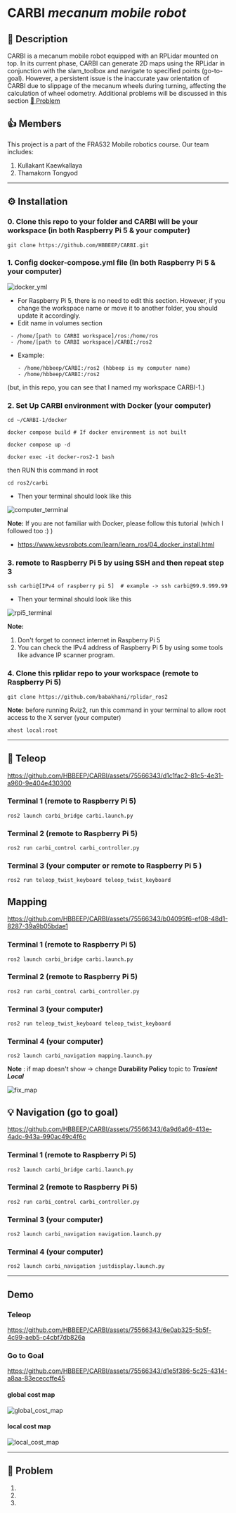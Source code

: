 # CARBI _mecanum mobile robot_

## 📖 Description 

CARBI is a mecanum mobile robot equipped with an RPLidar mounted on top. In its current phase, CARBI can generate 2D maps using the RPLidar in conjunction with the slam_toolbox and navigate to specified points (go-to-goal). However, a persistent issue is the inaccurate yaw orientation of CARBI due to slippage of the mecanum wheels during turning, affecting the calculation of wheel odometry. Additional problems will be discussed in this section [🔴 Problem](#-problem) 


## 👍 Members
This project is a part of the FRA532 Mobile robotics course. Our team includes:

1. Kullakant Kaewkallaya
2. Thamakorn Tongyod

--------

## ⚙️ Installation 

### 0. Clone this repo to your folder and CARBI will be your workspace (in both Raspberry Pi 5 & your computer)
```
git clone https://github.com/HBBEEP/CARBI.git
```

### 1. Config docker-compose.yml file (In both Raspberry Pi 5 & your computer)
![docker_yml](https://github.com/HBBEEP/CARBI/assets/75566343/a597f1df-866e-487f-a902-41e23b126b56)

- For Raspberry Pi 5, there is no need to edit this section. However, if you change the workspace name or move it to another folder, you should update it accordingly.
- Edit name in volumes section
 ```
  - /home/[path to CARBI workspace]/ros:/home/ros 
  - /home/[path to CARBI workspace]/CARBI:/ros2
 ```
- Example:
  ```
  - /home/hbbeep/CARBI:/ros2 (hbbeep is my computer name)
  - /home/hbbeep/CARBI:/ros2
  ```

(but, in this repo, you can see that I named my workspace CARBI-1.)

### 2. Set Up CARBI environment with Docker (your computer)

```
cd ~/CARBI-1/docker
```

```
docker compose build # If docker environment is not built
```

```
docker compose up -d
```
```
docker exec -it docker-ros2-1 bash
```
then RUN this command in root
```
cd ros2/carbi
```

- Then your terminal should look like this

![computer_terminal](https://github.com/HBBEEP/CARBI/assets/75566343/8ff10b2c-9715-49b8-8c0e-77bf75dd91cf)

**Note:**  If you are not familiar with Docker, please follow this tutorial (which I followed too :) )

- https://www.kevsrobots.com/learn/learn_ros/04_docker_install.html 


### 3. remote to Raspberry Pi 5 by using SSH and then repeat step 3
```
ssh carbi@[IPv4 of raspberry pi 5]  # example -> ssh carbi@99.9.999.99
```

- Then your terminal should look like this
  
![rpi5_terminal](https://github.com/HBBEEP/CARBI/assets/75566343/83c6a396-9aed-42ff-a758-136bd0050b4b)

**Note:** 
1. Don't forget to connect internet in Raspberry Pi 5
2. You can check the IPv4 address of Raspberry Pi 5 by using some tools like advance IP scanner program.

### 4. Clone this rplidar repo to your workspace  (remote to Raspberry Pi 5) 
```
git clone https://github.com/babakhani/rplidar_ros2
```

**Note:** before running Rviz2, run this command in your terminal to allow root access to the X server (your computer)
```
xhost local:root
```

--------


## 📡 Teleop


https://github.com/HBBEEP/CARBI/assets/75566343/d1c1fac2-81c5-4e31-a960-9e404e430300


### Terminal 1 (remote to Raspberry Pi 5)

```
ros2 launch carbi_bridge carbi.launch.py
```

### Terminal 2 (remote to Raspberry Pi 5)

```
ros2 run carbi_control carbi_controller.py
```

### Terminal 3 (your computer or remote to Raspberry Pi 5 )
```
ros2 run teleop_twist_keyboard teleop_twist_keyboard
```


## Mapping

https://github.com/HBBEEP/CARBI/assets/75566343/b04095f6-ef08-48d1-8287-39a9b05bdae1

### Terminal 1 (remote to Raspberry Pi 5)

```
ros2 launch carbi_bridge carbi.launch.py
```

### Terminal 2 (remote to Raspberry Pi 5)
```
ros2 run carbi_control carbi_controller.py
```

### Terminal 3 (your computer)
```
ros2 run teleop_twist_keyboard teleop_twist_keyboard
```

### Terminal 4 (your computer)
```
ros2 launch carbi_navigation mapping.launch.py
```

**Note** : if map doesn't show -> change **Durability Policy** topic to _**Trasient Local**_

![fix_map](https://github.com/HBBEEP/CARBI/assets/75566343/9f5976b7-7fd2-439b-8be9-d3da4fcde1de)


## 💡 Navigation (go to goal)


https://github.com/HBBEEP/CARBI/assets/75566343/6a9d6a66-413e-4adc-943a-990ac49c4f6c



### Terminal 1 (remote to Raspberry Pi 5)
```
ros2 launch carbi_bridge carbi.launch.py
```

### Terminal 2 (remote to Raspberry Pi 5)
```
ros2 run carbi_control carbi_controller.py
```

### Terminal 3 (your computer) 
```
ros2 launch carbi_navigation navigation.launch.py
```

### Terminal 4 (your computer) 
```
ros2 launch carbi_navigation justdisplay.launch.py 
```

--------

## Demo 

### Teleop
https://github.com/HBBEEP/CARBI/assets/75566343/6e0ab325-5b5f-4c99-aeb5-c4cbf7db826a

### Go to Goal
https://github.com/HBBEEP/CARBI/assets/75566343/d1e5f386-5c25-4314-a8aa-83ececcffe45

#### global cost map
  
![global_cost_map](https://github.com/HBBEEP/CARBI/assets/75566343/f164cef7-0c90-47cc-85fa-914b470180db)

#### local cost map
  
![local_cost_map](https://github.com/HBBEEP/CARBI/assets/75566343/59c2f7a7-7f45-43d1-9841-0280b5625365)

--------

## 🔴 Problem

1. 
2. 
3. 
